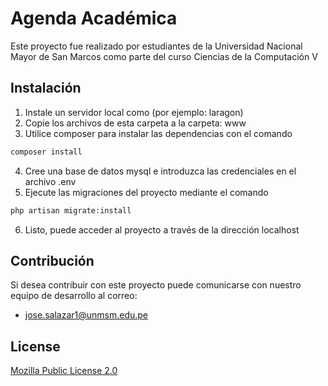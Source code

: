# Agenda Académica

Este proyecto fue realizado por estudiantes de la Universidad Nacional Mayor de San Marcos como parte del curso Ciencias de la Computación V

## Instalación

1. Instale un servidor local como (por ejemplo: laragon)
2. Copie los archivos de esta carpeta a la carpeta: www
3. Utilice composer para instalar las dependencias con el comando

```bash
composer install
```
4. Cree una base de datos mysql e introduzca las credenciales en el archivo .env
5. Ejecute las migraciones del proyecto mediante el comando
```bash
php artisan migrate:install
```
6. Listo, puede acceder al proyecto a través de la dirección localhost


## Contribución
Si desea contribuir con este proyecto puede comunicarse con nuestro equipo de desarrollo al correo:  

- jose.salazar1@unmsm.edu.pe

## License
[Mozilla Public License 2.0](https://choosealicense.com/licenses/mpl-2.0/)